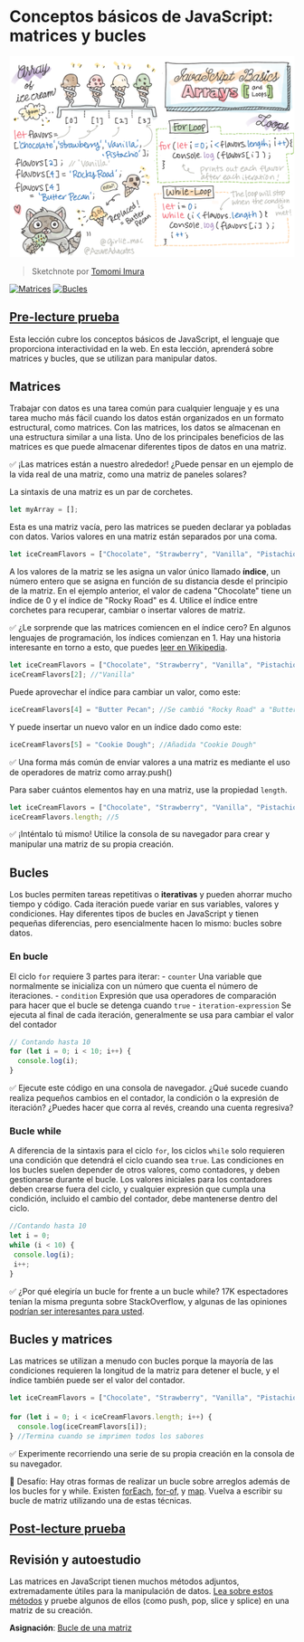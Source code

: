 # Conceptos básicos de JavaScript: matrices y bucles

![JavaScript Basics - Arrays](/sketchnotes/webdev101-js-arrays.png)
> Sketchnote por [Tomomi Imura](https://twitter.com/girlie_mac)


[![Matrices](https://img.youtube.com/vi/4o64A0IewZ4/0.jpg)](https://youtube.com/watch?v=4o64A0IewZ4 "Matrices")
[![Bucles](https://img.youtube.com/vi/9mDkAALcX9o/0.jpg)](https://www.youtube.com/watch?v=9mDkAALcX9o "Bucles")

## [Pre-lecture prueba](https://ashy-river-0debb7803.1.azurestaticapps.net/quiz/13)

Esta lección cubre los conceptos básicos de JavaScript, el lenguaje que proporciona interactividad en la web. En esta lección, aprenderá sobre matrices y bucles, que se utilizan para manipular datos.

## Matrices

Trabajar con datos es una tarea común para cualquier lenguaje y es una tarea mucho más fácil cuando los datos están organizados en un formato estructural, como matrices. Con las matrices, los datos se almacenan en una estructura similar a una lista. Uno de los principales beneficios de las matrices es que puede almacenar diferentes tipos de datos en una matriz.

✅ ¡Las matrices están a nuestro alrededor! ¿Puede pensar en un ejemplo de la vida real de una matriz, como una matriz de paneles solares?

La sintaxis de una matriz es un par de corchetes.

```javascript
let myArray = [];
```

Esta es una matriz vacía, pero las matrices se pueden declarar ya pobladas con datos. Varios valores en una matriz están separados por una coma.

```javascript
let iceCreamFlavors = ["Chocolate", "Strawberry", "Vanilla", "Pistachio", "Rocky Road"];
```

A los valores de la matriz se les asigna un valor único llamado **índice**, un número entero que se asigna en función de su distancia desde el principio de la matriz. En el ejemplo anterior, el valor de cadena "Chocolate" tiene un índice de 0 y el índice de "Rocky Road" es 4. Utilice el índice entre corchetes para recuperar, cambiar o insertar valores de matriz.

✅ ¿Le sorprende que las matrices comiencen en el índice cero? En algunos lenguajes de programación, los índices comienzan en 1. Hay una historia interesante en torno a esto, que puedes [leer en Wikipedia](https://en.wikipedia.org/wiki/Zero-based_numbering).

```javascript
let iceCreamFlavors = ["Chocolate", "Strawberry", "Vanilla", "Pistachio", "Rocky Road"];
iceCreamFlavors[2]; //"Vanilla"
```

Puede aprovechar el índice para cambiar un valor, como este:

```javascript
iceCreamFlavors[4] = "Butter Pecan"; //Se cambió "Rocky Road" a "Butter Pecan"
```

Y puede insertar un nuevo valor en un índice dado como este:

```javascript
iceCreamFlavors[5] = "Cookie Dough"; //Añadida "Cookie Dough"
```

✅ Una forma más común de enviar valores a una matriz es mediante el uso de operadores de matriz como array.push()

Para saber cuántos elementos hay en una matriz, use la propiedad `length`.

```javascript
let iceCreamFlavors = ["Chocolate", "Strawberry", "Vanilla", "Pistachio", "Rocky Road"];
iceCreamFlavors.length; //5
```

✅ ¡Inténtalo tú mismo! Utilice la consola de su navegador para crear y manipular una matriz de su propia creación.

## Bucles

Los bucles permiten tareas repetitivas o **iterativas** y pueden ahorrar mucho tiempo y código. Cada iteración puede variar en sus variables, valores y condiciones. Hay diferentes tipos de bucles en JavaScript y tienen pequeñas diferencias, pero esencialmente hacen lo mismo: bucles sobre datos.

### En bucle

El ciclo `for` requiere 3 partes para iterar:
     - `counter` Una variable que normalmente se inicializa con un número que cuenta el número de iteraciones.
     - `condition` Expresión que usa operadores de comparación para hacer que el bucle se detenga cuando `true`
     - `iteration-expression` Se ejecuta al final de cada iteración, generalmente se usa para cambiar el valor del contador

  
```javascript
// Contando hasta 10
for (let i = 0; i < 10; i++) {
  console.log(i);
}
```

✅ Ejecute este código en una consola de navegador. ¿Qué sucede cuando realiza pequeños cambios en el contador, la condición o la expresión de iteración? ¿Puedes hacer que corra al revés, creando una cuenta regresiva?

### Bucle while

A diferencia de la sintaxis para el ciclo `for`, los ciclos `while` solo requieren una condición que detendrá el ciclo cuando sea `true`. Las condiciones en los bucles suelen depender de otros valores, como contadores, y deben gestionarse durante el bucle. Los valores iniciales para los contadores deben crearse fuera del ciclo, y cualquier expresión que cumpla una condición, incluido el cambio del contador, debe mantenerse dentro del ciclo.

```javascript
//Contando hasta 10
let i = 0;
while (i < 10) {
 console.log(i);
 i++;
}
```

✅ ¿Por qué elegiría un bucle for frente a un bucle while? 17K espectadores tenían la misma pregunta sobre StackOverflow, y algunas de las opiniones [podrían ser interesantes para usted](https://stackoverflow.com/questions/39969145/while-loops-vs-for-loops-in-javascript).

## Bucles y matrices

Las matrices se utilizan a menudo con bucles porque la mayoría de las condiciones requieren la longitud de la matriz para detener el bucle, y el índice también puede ser el valor del contador.

```javascript
let iceCreamFlavors = ["Chocolate", "Strawberry", "Vanilla", "Pistachio", "Rocky Road"];

for (let i = 0; i < iceCreamFlavors.length; i++) {
  console.log(iceCreamFlavors[i]);
} //Termina cuando se imprimen todos los sabores
```

✅ Experimente recorriendo una serie de su propia creación en la consola de su navegador.

🚀 Desafío: Hay otras formas de realizar un bucle sobre arreglos además de los bucles for y while. Existen [forEach](https://developer.mozilla.org/docs/Web/JavaScript/Reference/Global_Objects/Array/forEach), [for-of](https://developer.mozilla.org/docs/Web/JavaScript/Reference/Statements/for...of), y [map](https://developer.mozilla.org/docs/Web/JavaScript/Reference/Global_Objects/Array/map). Vuelva a escribir su bucle de matriz utilizando una de estas técnicas.

## [Post-lecture prueba](https://ashy-river-0debb7803.1.azurestaticapps.net/quiz/14)

## Revisión y autoestudio

Las matrices en JavaScript tienen muchos métodos adjuntos, extremadamente útiles para la manipulación de datos. [Lea sobre estos métodos](https://developer.mozilla.org/docs/Web/JavaScript/Reference/Global_Objects/Array) y pruebe algunos de ellos (como push, pop, slice y splice) en una matriz de su creación.

**Asignación**: [Bucle de una matriz](assignment.es.md)
